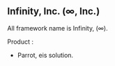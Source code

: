 ## Infinity, Inc. (∞, Inc.)

All framework name is Infinity, (∞).

Product :
- Parrot, eis solution.
